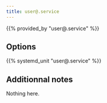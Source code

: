 ```yaml
---
title: user@.service
---
```


{{% provided_by "user@.service" %}}

## Options

{{% systemd_unit "user@.service" %}}

## Additionnal notes

Nothing here.